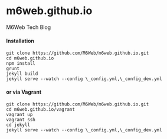 m6web.github.io
===============

M6Web Tech Blog

#### Installation 

```shell
git clone https://github.com/M6Web/m6web.github.io.git
cd m6web.github.io
npm install
grunt
jekyll build
jekyll serve --watch --config \_config.yml,\_config_dev.yml
```

#### or via Vagrant

```shell
git clone https://github.com/M6Web/m6web.github.io.git
cd m6web.github.io/vagrant
vagrant up
vagrant ssh
cd jekyll
jekyll serve --watch --config \_config.yml,\_config_dev.yml
```